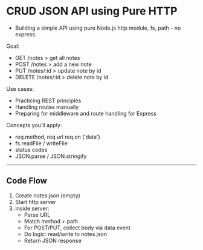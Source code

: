 # CRUD JSON API using Pure HTTP

- Building a simple API using pure Node.js http module, fs, path - no express.

Goal:

- GET       /notes > get all notes
- POST      /notes > add a new note
- PUT       /notes/:id > update note by id
- DELETE    /notes/:id > delete note by id

Use cases:

- Practicing REST principles
- Handling routes manually
- Preparing for middleware and route handling for Express

Concepts you'll apply:

- req.method, req.url req.on ('data')
- fs.readFile / writeFile
- status codes
- JSON.parse / JSON.stringify

---

## Code Flow

1. Create notes.json (empty)
2. Start http server
3. Inside server:
    - Parse URL
    - Match method + path
    - For POST/PUT, collect body via data event
    - Do logic: read/write to notes.json
    - Return JSON response